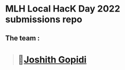 # MLH Local HacK Day 2022 submissions repo

## The team :

> # 🍁[Joshith Gopidi](https://github.com/jOS-RE/)